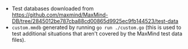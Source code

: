 - Test databases downloaded from https://github.com/maxmind/MaxMind-DB/tree/2845012be787cba88cd00865d9925ec9fb144523/test-data
- `custom.mmdb` generated by running `go run ./custom.go` (this is used to test additional situations that aren't covered by the MaxMind test data files).
